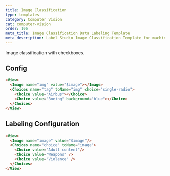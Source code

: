 ```yaml
---
title: Image Classification
type: templates
category: Computer Vision
cat: computer-vision
order: 106
meta_title: Image Classification Data Labeling Template
meta_description: Label Studio Image Classification Template for machine learning and data science data labeling projects.
---
```


Image classification with checkboxes.

## Config 

```html
<View>
  <Image name="img" value="$image"></Image>
  <Choices name="tag" toName="img" choice="single-radio">
    <Choice value="Airbus"></Choice>
    <Choice value="Boeing" background="blue"></Choice>
  </Choices>
</View>
```

## Labeling Configuration

```html
<View>
  <Image name="image" value="$image"/>
  <Choices name="choice" toName="image">
    <Choice value="Adult content"/>
    <Choice value="Weapons" />
    <Choice value="Violence" />
  </Choices>
</View>
```